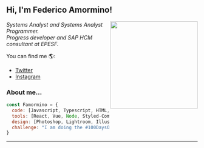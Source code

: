 <h2 style="font-family: -apple-system, BlinkMacSystemFont, 'Segoe UI', Roboto, Oxygen, Ubuntu, Cantarell, 'Open Sans', 'Helvetica Neue', sans-serif;"> Hi, I'm Federico Amormino! </h2>
<img align='right' src="https://media.giphy.com/media/AEkhbYZRKUaVoEDKph/giphy.gif" width="230">
<p><em>Systems Analyst and Systems Analyst Programmer.</br>Progress developer and SAP HCM consultant at EPESF. 
</em></p>

You can find me 🌎:
 - [Twitter](https://twitter.com/_famormino)
 - [Instagram](https://www.instagram.com/federico_amormino/)


### About me...   

```javascript
const Famormino = {
  code: [Javascript, Typescript, HTML, CSS],
  tools: [React, Vue, Node, Styled-Components, Jest, Enzyme, SAP HCM],
  design: [Photoshop, Lightroom, Illustrator, Premiere],
  challenge: "I am doing the #100DaysOfCode challenge focused on react and typescript and some certifications on freecodecamp"
}
```

---

